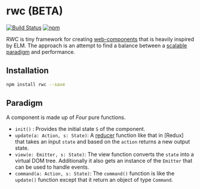 # rwc (BETA)
[![Build Status](https://travis-ci.org/tusharmath/rwc.svg?branch=master)](https://travis-ci.org/tusharmath/rwc)
[![npm](https://img.shields.io/npm/v/rwc.svg)](https://www.npmjs.com/package/rwc)

RWC is tiny framework for creating [web-components] that is heavily inspired by ELM.
The approach is an attempt to find a balance between a [scalable paradigm] and performance.

[ELM]:               http://elm-lang.org
[scalable paradigm]: http://staltz.com/why-react-redux-is-an-inferior-paradigm.html
[Shadow DOM]:        http://www.html5rocks.com/en/tutorials/webcomponents/shadowdom/
[Virtual DOM]:       https://github.com/paldepind/snabbdom
[web-components]:    http://www.html5rocks.com/en/tutorials/webcomponents/shadowdom/
[reducer]:           http://redux.js.org/docs/basics/Reducers.html
[ELM architecture]:  http://guide.elm-lang.org/architecture/
[CustomEvent]:       https://developer.mozilla.org/en/docs/Web/API/CustomEvent
[Event]:             https://developer.mozilla.org/en-US/docs/Web/API/Event
[snabbdom]:          https://github.com/paldepind/snabbdom
[ShadowRoot]:        https://developer.mozilla.org/en-US/docs/Web/API/ShadowRoot
[actions]:           http://redux.js.org/docs/basics/Actions.html
[preact]:            https://github.com/developit/preact
## Installation

```bash
npm install rwc --save
```

[shadow dom v1]: http://hayato.io/2016/shadowdomv1/

## Paradigm

A component is made up of *Four* pure functions.
  - `init()` : Provides the initial state `S` of the component.
  - `update(a: Action, s: State)`: A [reducer] function like that in [Redux] that takes an input `state` and based on the `action` returns a new output state.
  - `view(e: Emitter, s: State)`: The view function converts the `state` into a virtual DOM tree. Additionally it also gets an instance of the `Emitter` that can be used to handle events.
  - `command(a: Action, s: State)`: The `command()` function is like the `update()` function except that it return an object of type `Command`.
